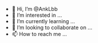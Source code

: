- 👋 Hi, I’m @AnkLbb
- 👀 I’m interested in ...
- 🌱 I’m currently learning ...
- 💞️ I’m looking to collaborate on ...
- 📫 How to reach me ...

<!---
AnkLbb/AnkLbb is a ✨ special ✨ repository because its `README.md` (this file) appears on your GitHub profile.
You can click the Preview link to take a look at your changes.
- print I miss you
